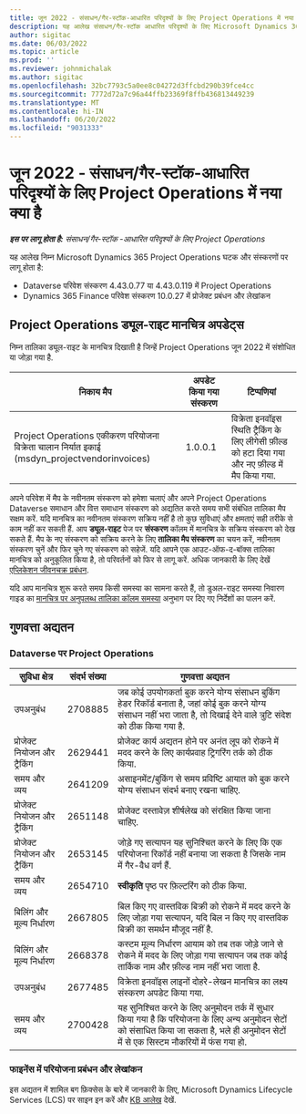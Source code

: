 ```yaml
---
title: जून 2022 - संसाधन/गैर-स्टॉक-आधारित परिदृश्यों के लिए Project Operations में नया क्या है
description: यह आलेख संसाधन/गैर-स्टॉक आधारित परिदृश्यों के लिए Microsoft Dynamics 365 Project Operations की जून 2022 रिलीज़ में उपलब्ध गुणवत्ता अपडेट के बारे में जानकारी प्रदान करता है.
author: sigitac
ms.date: 06/03/2022
ms.topic: article
ms.prod: ''
ms.reviewer: johnmichalak
ms.author: sigitac
ms.openlocfilehash: 32bc7793c5a0ee8c04272d3ffcbd290b39fce4cc
ms.sourcegitcommit: 7772d72a7c96a44ffb23369f8ffb436813449239
ms.translationtype: MT
ms.contentlocale: hi-IN
ms.lasthandoff: 06/20/2022
ms.locfileid: "9031333"
---
```

# <a name="whats-new-june-2022---project-operations-for-resourcenon-stocked-based-scenarios"></a>जून 2022 - संसाधन/गैर-स्टॉक-आधारित परिदृश्यों के लिए Project Operations में नया क्या है

_**इस पर लागू होता है:** संसाधन/गैर-स्टॉक -आधारित परिदृश्यों के लिए Project Operations_

यह आलेख निम्न Microsoft Dynamics 365 Project Operations घटक और संस्करणों पर लागू होता है:

- Dataverse परिवेश संस्करण 4.43.0.77 या 4.43.0.119 में Project Operations
- Dynamics 365 Finance परिवेश संस्करण 10.0.27 में प्रोजेक्ट प्रबंधन और लेखांकन

## <a name="project-operations-dual-write-maps-updates"></a>Project Operations ड्यूल-राइट मानचित्र अपडेट्स

निम्न तालिका ड्यूल-राइट के मानचित्र दिखाती है जिन्हें Project Operations जून 2022 में संशोधित या जोड़ा गया है.

| निकाय मैप | अपडेट किया गया संस्करण | टिप्पणियां |
| --- | --- | --- |
| Project Operations एकीकरण परियोजना विक्रेता चालान निर्यात इकाई (msdyn_projectvendorinvoices) | 1.0.0.1 | विक्रेता इनवॉइस स्थिति ट्रैकिंग के लिए लीगेसी फ़ील्ड को हटा दिया गया और नए फ़ील्ड में मैप किया गया. |

अपने परिवेश में मैप के नवीनतम संस्करण को हमेशा चलाएं और अपने Project Operations Dataverse समाधान और वित्त समाधान संस्करण को अद्यतित करते समय सभी संबंधित तालिका मैप सक्षम करें. यदि मानचित्र का नवीनतम संस्करण सक्रिय नहीं है तो कुछ सुविधाएं और क्षमताएं सही तरीके से काम नहीं कर सकती हैं. आप **ड्यूल-राइट** पेज पर **संस्करण** कॉलम में मानचित्र के सक्रिय संस्करण को देख सकते हैं. मैप के नए संस्करण को सक्रिय करने के लिए **तालिका मैप संस्करण** का चयन करें, नवीनतम संस्करण चुनें और फिर चुने गए संस्करण को सहेजें. यदि आपने एक आउट-ऑफ-द-बॉक्स तालिका मानचित्र को अनुकूलित किया है, तो परिवर्तनों को फिर से लागू करें. अधिक जानकारी के लिए देखें [एप्लिकेशन जीवनचक्र प्रबंधन](/dynamics365/fin-ops-core/dev-itpro/data-entities/dual-write/app-lifecycle-management).

यदि आप मानचित्र शुरू करते समय किसी समस्या का सामना करते हैं, तो डुअल-राइट समस्या निवारण गाइड का [मानचित्र पर अनुपलब्ध तालिका कॉलम समस्या](/dynamics365/fin-ops-core/dev-itpro/data-entities/dual-write/dual-write-troubleshooting-finops-upgrades#missing-table-columns-issue-on-maps) अनुभाग पर दिए गए निर्देशों का पालन करें.

## <a name="quality-updates"></a>गुणवत्ता अद्यतन

### <a name="project-operations-on-dataverse"></a>Dataverse पर Project Operations

| सुविधा क्षेत्र | संदर्भ संख्या | गुणवत्ता अद्यतन |
| --- | --- | --- |
| उपअनुबंध | 2708885 | जब कोई उपयोगकर्ता बुक करने योग्य संसाधन बुकिंग हेडर रिकॉर्ड बनाता है, जहां कोई बुक करने योग्य संसाधन नहीं भरा जाता है, तो दिखाई देने वाले त्रुटि संदेश को ठीक किया गया है. |
| प्रोजेक्ट नियोजन और ट्रैकिंग | 2629441 | प्रोजेक्ट कार्य अद्यतन होने पर अनंत लूप को रोकने में मदद करने के लिए कार्यप्रवाह ट्रिगरिंग तर्क को ठीक किया. |
| समय और व्यय | 2641209 | असाइनमेंट/बुकिंग से समय प्रविष्टि आयात को बुक करने योग्य संसाधन संदर्भ बनाए रखना चाहिए. |
| प्रोजेक्ट नियोजन और ट्रैकिंग | 2651148 | प्रोजेक्ट दस्तावेज़ शीर्षलेख को संरक्षित किया जाना चाहिए.|
| प्रोजेक्ट नियोजन और ट्रैकिंग | 2653145 | जोड़े गए सत्यापन यह सुनिश्चित करने के लिए कि एक परियोजना रिकॉर्ड नहीं बनाया जा सकता है जिसके नाम में गैर-वैध वर्ण हैं. |
| समय और व्यय | 2654710 | **स्वीकृति** पृष्ठ पर फ़िल्टरिंग को ठीक किया. |
| बिलिंग और मूल्य निर्धारण | 2667805 | बिल किए गए वास्तविक बिक्री को रोकने में मदद करने के लिए जोड़ा गया सत्यापन, यदि बिल न किए गए वास्तविक बिक्री का समर्थन मौजूद नहीं है. |
| बिलिंग और मूल्य निर्धारण | 2668378 | कस्टम मूल्य निर्धारण आयाम को तब तक जोड़े जाने से रोकने में मदद के लिए जोड़ा गया सत्यापन जब तक कोई तार्किक नाम और फ़ील्ड नाम नहीं भरा जाता है. |
| उपअनुबंध | 2677485 | विक्रेता इनवॉइस लाइनों दोहरे-लेखन मानचित्र का लक्ष्य संस्करण अपडेट किया गया. |
| समय और व्यय | 2700428 | यह सुनिश्चित करने के लिए अनुमोदन तर्क में सुधार किया गया है कि परियोजना के लिए अन्य अनुमोदन सेटों को संसाधित किया जा सकता है, भले ही अनुमोदन सेटों में से एक सिस्टम नौकरियों में फंस गया हो. |

### <a name="project-management-and-accounting-in-finance"></a>फाइनेंस में परियोजना प्रबंधन और लेखांकन

इस अद्यतन में शामिल बग फ़िक्सेस के बारे में जानकारी के लिए, Microsoft Dynamics Lifecycle Services (LCS) पर साइन इन करें और [KB आलेख](https://fix.lcs.dynamics.com/Issue/Details?bugId=673271) देखें.
